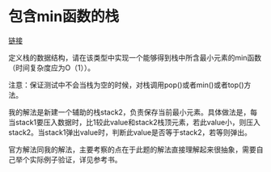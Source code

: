 # 包含min函数的栈

[链接](https://www.nowcoder.com/practice/4c776177d2c04c2494f2555c9fcc1e49?tpId=13&tqId=11173&tPage=1&rp=1&ru=/ta/coding-interviews&qru=/ta/coding-interviews/question-ranking)

定义栈的数据结构，请在该类型中实现一个能够得到栈中所含最小元素的min函数（时间复杂度应为O（1））。

注意：保证测试中不会当栈为空的时候，对栈调用pop()或者min()或者top()方法。



我的解法是新建一个辅助的栈stack2，负责保存当前最小元素。具体做法是，每当stack1要压入数据时，比1较此value和stack2栈顶元素，若此value小，则压入stack2。当stack1弹出value时，判断此value是否等于stack2，若等则弹出。



官方解法同我的解法，主要考察的点在于此题的解法直接理解起来很抽象，需要自己举个实际例子验证，详见参考书。